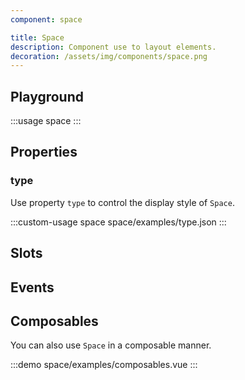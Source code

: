 ```yaml
---
component: space

title: Space
description: Component use to layout elements.
decoration: /assets/img/components/space.png
---
```


## Playground
:::usage space
:::

## Properties

### type

Use property `type` to control the display style of `Space`.

:::custom-usage space
space/examples/type.json
:::

## Slots

<!-- Provide slots `default` and `content` to define button content.

And slots `prefix` and `suffix` around the button content.  -->

<!-- :::demo
button/examples/slot.vue
::: -->

## Events

<!-- Click action emit event `click`. -->

## Composables

You can also use `Space` in a composable manner.

:::demo
space/examples/composables.vue
:::
